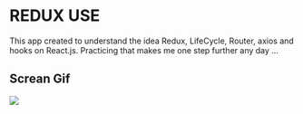 <h1>REDUX USE</h1>

This app created to understand the idea Redux, LifeCycle, Router, axios and  hooks on React.js. Practicing that makes me one step further any day ... 

<h2>Screan Gif</h2>

![](screen.gif)